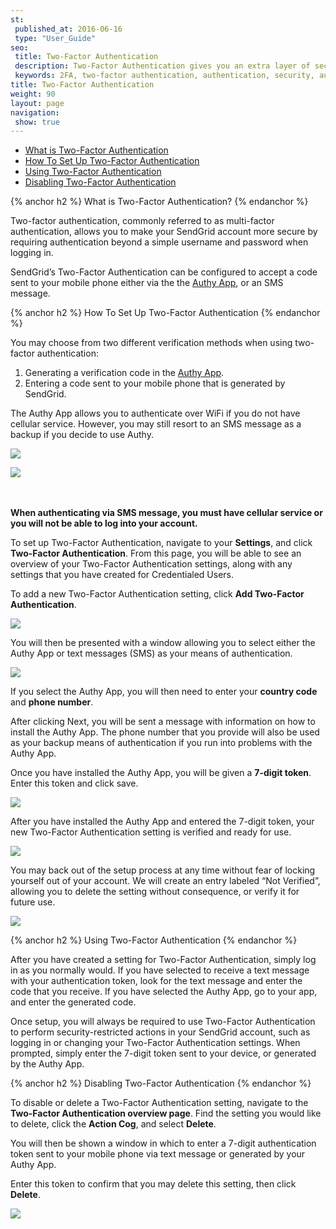 ```yaml
---
st:
 published_at: 2016-06-16
 type: "User_Guide"
seo:
 title: Two-Factor Authentication
 description: Two-Factor Authentication gives you an extra layer of security to protect your SendGrid account.
 keywords: 2FA, two-factor authentication, authentication, security, authy
title: Two-Factor Authentication
weight: 90
layout: page
navigation:
 show: true
---
```


- [What is Two-Factor Authentication](#-What-is-Two-Factor-Authentication)
- [How To Set Up Two-Factor Authentication](#-How-To-Set-Up-Two-Factor-Authentication)
- [Using Two-Factor Authentication](#-Using-Two-Factor-Authentication)
- [Disabling Two-Factor Authentication](#-Disabling-Two-Factor-Authentication)

{% anchor h2 %}
What is Two-Factor Authentication?
{% endanchor %}

Two-factor authentication, commonly referred to as multi-factor authentication, allows you to make your SendGrid account more secure by requiring authentication beyond a simple username and password when logging in.

SendGrid’s Two-Factor Authentication can be configured to accept a code sent to your mobile phone either via the the [Authy App](https://www.authy.com/app/mobile/), or an SMS message.

{% anchor h2 %}
How To Set Up Two-Factor Authentication
{% endanchor %}

You may choose from two different verification methods when using two-factor authentication:

1. Generating a verification code in the [Authy App](https://www.authy.com/app/mobile/).
2. Entering a code sent to your mobile phone that is generated by SendGrid.

<p>
  <div class="row">
    <div class="clearfix col-md-6">
      <p>
        The Authy App allows you to authenticate over WiFi if you do not have cellular service. However, you may still resort to an SMS message as a backup if you decide to use Authy.
      </p>
    </div>
    <div class="col-md-6">
      <img src="{{root_url}}/images/2fa_1.png" class="img-responsive pull-right"/>
    </div>
  </div>
</p>

<p>
  <div class="row">
    <div class="col-md-6">
      <img src="{{root_url}}/images/2fa_2.png" class="img-responsive pull-left"/>
    </div>
    <div class="clearfix col-md-6">
      <p>
        <br>
        <br>
        <strong>When authenticating via SMS message, you must have cellular service or you will not be able to log into your account.</strong>
      </p>
    </div>
  </div>
</p>

To set up Two-Factor Authentication, navigate to your **Settings**, and click **Two-Factor Authentication**. From this page, you will be able to see an overview of your Two-Factor Authentication settings, along with any settings that you have created for Credentialed Users.

To add a new Two-Factor Authentication setting, click **Add Two-Factor Authentication**.

![]({{root_url}}/images/2fa_3.png)

You will then be presented with a window allowing you to select either the Authy App or text messages (SMS) as your means of authentication.

![]({{root_url}}/images/2fa_4.png)

If you select the Authy App, you will then need to enter your **country code** and **phone number**.

After clicking Next, you will be sent a message with information on how to install the Authy App. The phone number that you provide will also be used as your backup means of authentication if you run into problems with the Authy App.

Once you have installed the Authy App, you will be given a **7-digit token**. Enter this token and click save.

![]({{root_url}}/images/2fa_5.png)

After you have installed the Authy App and entered the 7-digit token, your new Two-Factor Authentication setting is verified and ready for use.

![]({{root_url}}/images/2fa_6.png)

You may back out of the setup process at any time without fear of locking yourself out of your account. We will create an entry labeled “Not Verified”, allowing you to delete the setting without consequence, or verify it for future use.

![]({{root_url}}/images/2fa_7.png)

{% anchor h2 %}
Using Two-Factor Authentication
{% endanchor %}

After you have created a setting for Two-Factor Authentication, simply log in as you normally would. If you have selected to receive a text message with your authentication token, look for the text message and enter the code that you receive. If you have selected the Authy App, go to your app, and enter the generated code.

Once setup, you will always be required to use Two-Factor Authentication to perform security-restricted actions in your SendGrid account, such as logging in or changing your Two-Factor Authentication settings. When prompted, simply enter the 7-digit token sent to your device, or generated by the Authy App.

{% anchor h2 %}
Disabling Two-Factor Authentication
{% endanchor %}

To disable or delete a Two-Factor Authentication setting, navigate to the **Two-Factor Authentication overview page**. Find the setting you would like to delete, click the **Action Cog**, and select **Delete**.

<div class="row">
  <div class="clearfix col-md-6">
    <p>
      You will then be shown a window in which to enter a 7-digit authentication token sent to your mobile phone via text message or generated by your Authy App.
    </p>
    <p>
      Enter this token to confirm that you may delete this setting, then click <strong>Delete</strong>.
    </p>
  </div>
  <div class="col-md-6">
    <img src="{{root_url}}/images/2fa_8.png" class="img-responsive pull-right"/>
  </div>
</div>
